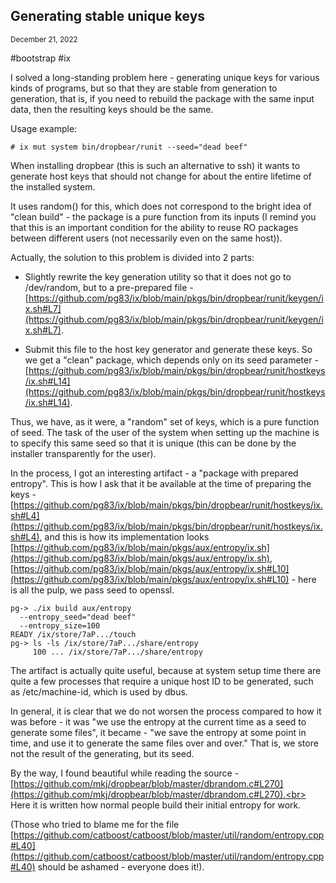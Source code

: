 ## Generating stable unique keys
<sup> December 21, 2022 </sup>

#bootstrap #ix

I solved a long-standing problem here - generating unique keys for various kinds of programs, but so that they are stable from generation to generation, that is, if you need to rebuild the package with the same input data, then the resulting keys should be the same.

Usage example:
```shell
# ix mut system bin/dropbear/runit --seed="dead beef"
```

When installing dropbear (this is such an alternative to ssh) it wants to generate host keys that should not change for about the entire lifetime of the installed system.

It uses random() for this, which does not correspond to the bright idea of "clean build" - the package is a pure function from its inputs (I remind you that this is an important condition for the ability to reuse RO packages between different users (not necessarily even on the same host)).

Actually, the solution to this problem is divided into 2 parts:

* Slightly rewrite the key generation utility so that it does not go to /dev/random, but to a pre-prepared file - [https://github.com/pg83/ix/blob/main/pkgs/bin/dropbear/runit/keygen/ix.sh#L7](https://github.com/pg83/ix/blob/main/pkgs/bin/dropbear/runit/keygen/ix.sh#L7).

* Submit this file to the host key generator and generate these keys. So we get a "clean" package, which depends only on its seed parameter - [https://github.com/pg83/ix/blob/main/pkgs/bin/dropbear/runit/hostkeys/ix.sh#L14](https://github.com/pg83/ix/blob/main/pkgs/bin/dropbear/runit/hostkeys/ix.sh#L14).

Thus, we have, as it were, a "random" set of keys, which is a pure function of seed. The task of the user of the system when setting up the machine is to specify this same seed so that it is unique (this can be done by the installer transparently for the user).

In the process, I got an interesting artifact - a "package with prepared entropy". This is how I ask that it be available at the time of preparing the keys - [https://github.com/pg83/ix/blob/main/pkgs/bin/dropbear/runit/hostkeys/ix.sh#L4](https://github.com/pg83/ix/blob/main/pkgs/bin/dropbear/runit/hostkeys/ix.sh#L4), and this is how its implementation looks [https://github.com/pg83/ix/blob/main/pkgs/aux/entropy/ix.sh](https://github.com/pg83/ix/blob/main/pkgs/aux/entropy/ix.sh),
[https://github.com/pg83/ix/blob/main/pkgs/aux/entropy/ix.sh#L10](https://github.com/pg83/ix/blob/main/pkgs/aux/entropy/ix.sh#L10) - here is all the pulp, we pass seed to openssl.

```
pg-> ./ix build aux/entropy 
  --entropy_seed="dead beef" 
  --entropy_size=100
READY /ix/store/7aP.../touch
pg-> ls -ls /ix/store/7aP.../share/entropy
     100 ... /ix/store/7aP.../share/entropy
```

The artifact is actually quite useful, because at system setup time there are quite a few processes that require a unique host ID to be generated, such as /etc/machine-id, which is used by dbus.

In general, it is clear that we do not worsen the process compared to how it was before - it was "we use the entropy at the current time as a seed to generate some files", it became - "we save the entropy at some point in time, and use it to generate the same files over and over." That is, we store not the result of the generating, but its seed.

By the way, I found beautiful while reading the source - [https://github.com/mkj/dropbear/blob/master/dbrandom.c#L270](https://github.com/mkj/dropbear/blob/master/dbrandom.c#L270).<br>
Here it is written how normal people build their initial entropy for work.

(Those who tried to blame me for the file [https://github.com/catboost/catboost/blob/master/util/random/entropy.cpp#L40](https://github.com/catboost/catboost/blob/master/util/random/entropy.cpp#L40) should be ashamed - everyone does it!).
